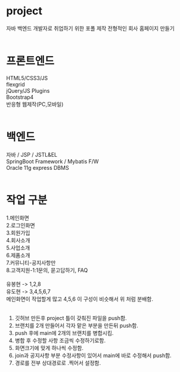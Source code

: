 # project
자바 백엔드 개발자로 취업하기 위한 포폴 제작 전형적인 회사 홈페이지 만들기 <br><br>
# 프론트엔드 <br>
HTML5/CSS3/JS <br>
flexgrid <br>
jQuery/JS Plugins <br>
Bootstrap4 <br>
반응형 웹제작(PC,모바일) <br><br>
# 백엔드 <br>
자바 / JSP / JSTL&EL <br>
SpringBoot Framework / Mybatis F/W <br>
Oracle 11g express DBMS <br><br>
# 작업 구분<br>
1.메인화면<br>
2.로그인화면<br>
3.회원가입<br>
4.회사소개<br>
5.사업소개<br>
6.제품소개<br>
7.커뮤니티-공지사항만<br>
8.고객지원-1:1문의, 묻고답하기, FAQ <br><br>
유봉현 -> 1,2,8 <br>
유도현 -> 3,4,5,6,7 <br>
메인화면이 작업할게 많고 4,5,6 이 구성이 비슷해서 위 처럼 분배함. <br><br>
1. 깃허브 만든후 project 틀이 갖춰진 파일을 push함.<br>
2. 브랜치를 2개 만들어서 각자 맡은 부분을 만든뒤 push함.<br>
3. push 후에 main에 2개의 브랜치를 병합시킴.<br>
4. 병합 후 수정할 사항 조금씩 수정하기로함.<br>
5. 화면크기에 맞게 하나씩 수정함.<br>
6. join과 공지사항 부분 수정사항이 있어서 main에 바로 수정해서 push함.<br>
7. 경로를 전부 상대경로로 .찍어서 설정함.<br>